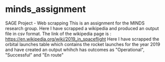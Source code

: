 # minds_assignment
SAGE Project - Web scrapping 
This is an assignment for the MINDS research group. Here I have scrapped a wikipedia and produced an output file in csv format.
The link of the wikipedia page is : https://en.wikipedia.org/wiki/2019_in_spaceflight
Here I have scrapped the orbital launches table which contains the rocket launches for the year 2019 and have created an output whihch has outcomes as "Operational", "Successful" and "En route"
